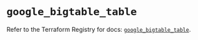 # `google_bigtable_table`

Refer to the Terraform Registry for docs: [`google_bigtable_table`](https://registry.terraform.io/providers/hashicorp/google/5.15.0/docs/resources/bigtable_table).
